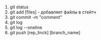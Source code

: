 1. git status
2. git add [files] - добавляет файлы в стейтч
3. git commit -m "comment"
4. git log
5. git log --oneline
6. git push [rep_linck] [branch_name]